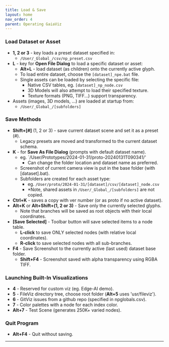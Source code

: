 ```yaml
---
title: Load & Save
layout: home
nav_order: 4
parent: Operating GaiaViz
---
```


### Load Dataset or Asset

- **1, 2 or 3** - key loads a preset dataset specified in:
    - `/User/_Global_/csv/np_preset.csv`
- **L** - key for **Open File Dialog** to load a specific dataset or asset:
    - **Alt+L** - load dataset (as children) onto the currently active glyph.
    - To load entire dataset, choose the `[dataset]_npe.bat` file.
    - Single assets can be loaded by selecting the specific file:
        - Native CSV tables, eg. `[dataset]_np_node.csv`
        - 3D Models will also attempt to load their specified texture.
        - Texture formats (PNG, TIFF...) support transparency.
- Assets (images, 3D models, ...) are loaded at startup from:
    - `/User/_Global_/[subfolders]`

### Save Methods


- **Shift+[#]** (1, 2 or 3) - save current dataset scene and set it as a preset (#).
    - Legacy presets are moved and transformed to the current dataset schema.
- **K** - for **Save As File Dialog** (prompts with default dataset name).
    - eg. `/User/Prototypes/2024-01-31/proto-20240131T090341/'
        - Can change the folder location and dataset name as preferred.
    - Screenshot of current camera view is put in the base folder (with [dataset].bat).
    - Subfolders are created for each asset type:
        - eg. `/User/proto/2024-01-31/[dataset]/csv/[dataset]_node.csv`
        - *Note, shared assets in `/User/_Global_/[subfolders]` are not copied.
- **Ctrl+K** - saves a copy with ver number (or as proto if no active dataset).
- **Alt+K** or **Alt+Shift+(1, 2 or 3)** - Save only the currently selected glyphs.
    - Note that branches will be saved as root objects with their local coordinates.
- **[Save Selected]** - Toolbar button will save selected items to a node table.
    - **L-click** to save ONLY selected nodes (with relative local coordinates).
    - **R-click** to save selected nodes with all sub-branches.
- **F4** - Save Screenshot to the currently active (last used) dataset base folder.
    - **Shift+F4** - Screenshot saved with alpha transparency using RGBA TIFF.

### Launching Built-In Visualizations


- **4** - Reserved for custom viz (eg. Edge-AI demo).
- **5** - FileViz directory tree, choose root folder (**Alt+5** uses 'usr/fileviz').
- **6** - GitViz issues from a github repo (specified in npglobals.csv).
- **7** - Color palettes with a node for each index color.
- **Alt+7** - Test Scene (generates 250K+ varied nodes).

### Quit Program
- **Alt+F4** - Quit without saving.

---